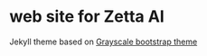 web site for Zetta AI
=========================

Jekyll theme based on [Grayscale bootstrap theme ](http://ironsummitmedia.github.io/startbootstrap-grayscale/)

